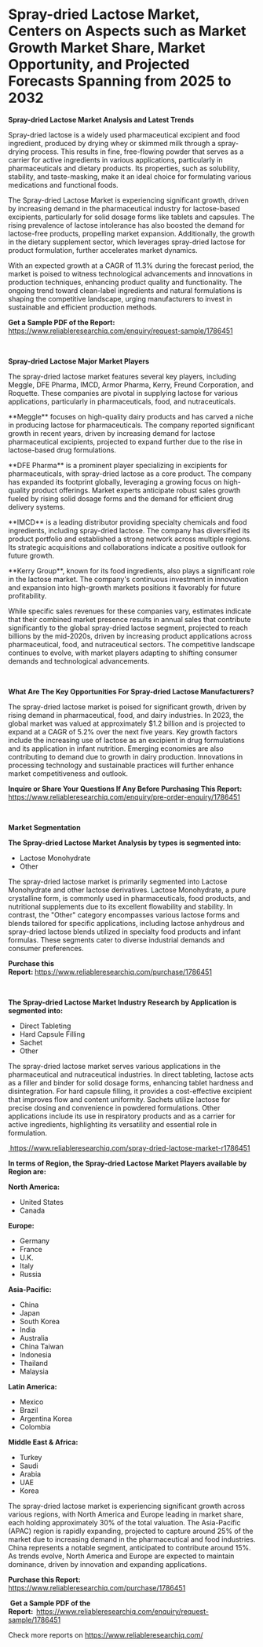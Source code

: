 <p><h1>Spray-dried Lactose Market, Centers on Aspects such as Market Growth Market Share, Market Opportunity, and Projected Forecasts Spanning from 2025 to 2032</h1></p><p><strong>Spray-dried Lactose Market Analysis and Latest Trends</strong></p>
<p><p>Spray-dried lactose is a widely used pharmaceutical excipient and food ingredient, produced by drying whey or skimmed milk through a spray-drying process. This results in fine, free-flowing powder that serves as a carrier for active ingredients in various applications, particularly in pharmaceuticals and dietary products. Its properties, such as solubility, stability, and taste-masking, make it an ideal choice for formulating various medications and functional foods.</p><p>The Spray-dried Lactose Market is experiencing significant growth, driven by increasing demand in the pharmaceutical industry for lactose-based excipients, particularly for solid dosage forms like tablets and capsules. The rising prevalence of lactose intolerance has also boosted the demand for lactose-free products, propelling market expansion. Additionally, the growth in the dietary supplement sector, which leverages spray-dried lactose for product formulation, further accelerates market dynamics. </p><p>With an expected growth at a CAGR of 11.3% during the forecast period, the market is poised to witness technological advancements and innovations in production techniques, enhancing product quality and functionality. The ongoing trend toward clean-label ingredients and natural formulations is shaping the competitive landscape, urging manufacturers to invest in sustainable and efficient production methods.</p></p>
<p><strong>Get a Sample PDF of the Report:&nbsp;</strong> <a href="https://www.reliableresearchiq.com/enquiry/request-sample/1786451?utm_campaign=2284&utm_medium=2&utm_source=Github&utm_content=ia&utm_term=25032025&utm_id=spray-dried-lactose">https://www.reliableresearchiq.com/enquiry/request-sample/1786451</a></p>
<p>&nbsp;</p>
<p><strong>Spray-dried Lactose Major Market Players</strong></p>
<p><p>The spray-dried lactose market features several key players, including Meggle, DFE Pharma, IMCD, Armor Pharma, Kerry, Freund Corporation, and Roquette. These companies are pivotal in supplying lactose for various applications, particularly in pharmaceuticals, food, and nutraceuticals.</p><p>**Meggle** focuses on high-quality dairy products and has carved a niche in producing lactose for pharmaceuticals. The company reported significant growth in recent years, driven by increasing demand for lactose pharmaceutical excipients, projected to expand further due to the rise in lactose-based drug formulations.</p><p>**DFE Pharma** is a prominent player specializing in excipients for pharmaceuticals, with spray-dried lactose as a core product. The company has expanded its footprint globally, leveraging a growing focus on high-quality product offerings. Market experts anticipate robust sales growth fueled by rising solid dosage forms and the demand for efficient drug delivery systems.</p><p>**IMCD** is a leading distributor providing specialty chemicals and food ingredients, including spray-dried lactose. The company has diversified its product portfolio and established a strong network across multiple regions. Its strategic acquisitions and collaborations indicate a positive outlook for future growth.</p><p>**Kerry Group**, known for its food ingredients, also plays a significant role in the lactose market. The company's continuous investment in innovation and expansion into high-growth markets positions it favorably for future profitability.</p><p>While specific sales revenues for these companies vary, estimates indicate that their combined market presence results in annual sales that contribute significantly to the global spray-dried lactose segment, projected to reach billions by the mid-2020s, driven by increasing product applications across pharmaceutical, food, and nutraceutical sectors. The competitive landscape continues to evolve, with market players adapting to shifting consumer demands and technological advancements.</p></p>
<p>&nbsp;</p>
<p><strong>What Are The Key Opportunities For Spray-dried Lactose Manufacturers?</strong></p>
<p><p>The spray-dried lactose market is poised for significant growth, driven by rising demand in pharmaceutical, food, and dairy industries. In 2023, the global market was valued at approximately $1.2 billion and is projected to expand at a CAGR of 5.2% over the next five years. Key growth factors include the increasing use of lactose as an excipient in drug formulations and its application in infant nutrition. Emerging economies are also contributing to demand due to growth in dairy production. Innovations in processing technology and sustainable practices will further enhance market competitiveness and outlook.</p></p>
<p><strong>Inquire or Share Your Questions If Any Before Purchasing This Report:</strong> <a href="https://www.reliableresearchiq.com/enquiry/pre-order-enquiry/1786451?utm_campaign=2284&utm_medium=2&utm_source=Github&utm_content=ia&utm_term=25032025&utm_id=spray-dried-lactose">https://www.reliableresearchiq.com/enquiry/pre-order-enquiry/1786451</a></p>
<p>&nbsp;</p>
<p><strong>Market Segmentation</strong></p>
<p><strong>The Spray-dried Lactose Market Analysis by types is segmented into:</strong></p>
<p><ul><li>Lactose Monohydrate</li><li>Other</li></ul></p>
<p><p>The spray-dried lactose market is primarily segmented into Lactose Monohydrate and other lactose derivatives. Lactose Monohydrate, a pure crystalline form, is commonly used in pharmaceuticals, food products, and nutritional supplements due to its excellent flowability and stability. In contrast, the "Other" category encompasses various lactose forms and blends tailored for specific applications, including lactose anhydrous and spray-dried lactose blends utilized in specialty food products and infant formulas. These segments cater to diverse industrial demands and consumer preferences.</p></p>
<p><strong>Purchase this Report:&nbsp;</strong><a href="https://www.reliableresearchiq.com/purchase/1786451?utm_campaign=2284&utm_medium=2&utm_source=Github&utm_content=ia&utm_term=25032025&utm_id=spray-dried-lactose">https://www.reliableresearchiq.com/purchase/1786451</a></p>
<p>&nbsp;</p>
<p><strong>The Spray-dried Lactose Market Industry Research by Application is segmented into:</strong></p>
<p><ul><li>Direct Tableting</li><li>Hard Capsule Filling</li><li>Sachet</li><li>Other</li></ul></p>
<p><p>The spray-dried lactose market serves various applications in the pharmaceutical and nutraceutical industries. In direct tableting, lactose acts as a filler and binder for solid dosage forms, enhancing tablet hardness and disintegration. For hard capsule filling, it provides a cost-effective excipient that improves flow and content uniformity. Sachets utilize lactose for precise dosing and convenience in powdered formulations. Other applications include its use in respiratory products and as a carrier for active ingredients, highlighting its versatility and essential role in formulation.</p></p>
<p><a href="https://www.reliableresearchiq.com/spray-dried-lactose-market-r1786451?utm_campaign=2284&utm_medium=2&utm_source=Github&utm_content=ia&utm_term=25032025&utm_id=spray-dried-lactose">&nbsp;https://www.reliableresearchiq.com/spray-dried-lactose-market-r1786451</a></p>
<p><strong>In terms of Region, the Spray-dried Lactose Market Players available by Region are:</strong></p>
<p>
    <p> <strong> North America: </strong>
        <ul>
            <li>United States</li>
            <li>Canada</li>
        </ul>
        </p> 
    <p> <strong> Europe: </strong>
        <ul>
            <li>Germany</li>
            <li>France</li>
            <li>U.K.</li>
            <li>Italy</li>
            <li>Russia</li>
        </ul>
        </p> 
    <p> <strong> Asia-Pacific: </strong>
        <ul>
            <li>China</li>
            <li>Japan</li>
            <li>South Korea</li>
            <li>India</li>
            <li>Australia</li>
            <li>China Taiwan</li>
            <li>Indonesia</li>
            <li>Thailand</li>
            <li>Malaysia</li>
        </ul>
        </p> 
    <p> <strong> Latin America: </strong>
        <ul>
            <li>Mexico</li>
            <li>Brazil</li>
            <li>Argentina Korea</li>
            <li>Colombia</li>
        </ul>
        </p> 
    <p> <strong> Middle East & Africa: </strong>
        <ul>
            <li>Turkey</li>
            <li>Saudi</li>
            <li>Arabia</li>
            <li>UAE</li>
            <li>Korea</li>
        </ul>
    </p>
    </p>
<p><p>The spray-dried lactose market is experiencing significant growth across various regions, with North America and Europe leading in market share, each holding approximately 30% of the total valuation. The Asia-Pacific (APAC) region is rapidly expanding, projected to capture around 25% of the market due to increasing demand in the pharmaceutical and food industries. China represents a notable segment, anticipated to contribute around 15%. As trends evolve, North America and Europe are expected to maintain dominance, driven by innovation and expanding applications.</p></p>
<p><strong>Purchase this Report: </strong><a href="https://www.reliableresearchiq.com/purchase/1786451?utm_campaign=2284&utm_medium=2&utm_source=Github&utm_content=ia&utm_term=25032025&utm_id=spray-dried-lactose">https://www.reliableresearchiq.com/purchase/1786451</a></p>
<p>&nbsp;<strong>Get a Sample PDF of the Report:&nbsp;&nbsp;</strong><a href="https://www.reliableresearchiq.com/enquiry/request-sample/1786451?utm_campaign=2284&utm_medium=2&utm_source=Github&utm_content=ia&utm_term=25032025&utm_id=spray-dried-lactose">https://www.reliableresearchiq.com/enquiry/request-sample/1786451</a></p>
<p><strong></strong></p>
<p>Check more reports on <a href="https://www.reliableresearchiq.com/?utm_campaign=2284&utm_medium=2&utm_source=Github&utm_content=ia&utm_term=25032025&utm_id=spray-dried-lactose">https://www.reliableresearchiq.com/</a></p>